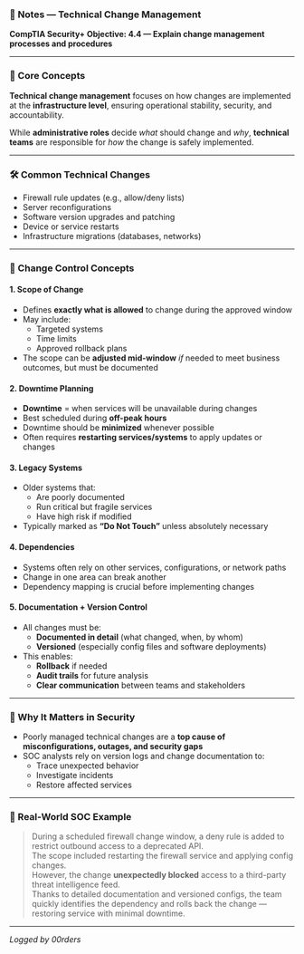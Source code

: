 ### 📘 Notes — Technical Change Management  
**CompTIA Security+ Objective: 4.4 — Explain change management processes and procedures**

---

### 🧠 Core Concepts

**Technical change management** focuses on how changes are implemented at the **infrastructure level**, ensuring operational stability, security, and accountability.

While **administrative roles** decide *what* should change and *why*, **technical teams** are responsible for *how* the change is safely implemented.

---

### 🛠️ Common Technical Changes

- Firewall rule updates (e.g., allow/deny lists)  
- Server reconfigurations  
- Software version upgrades and patching  
- Device or service restarts  
- Infrastructure migrations (databases, networks)

---

### 🔁 Change Control Concepts

#### 1. **Scope of Change**
- Defines **exactly what is allowed** to change during the approved window
- May include:
  - Targeted systems
  - Time limits
  - Approved rollback plans
- The scope can be **adjusted mid-window** *if* needed to meet business outcomes, but must be documented

#### 2. **Downtime Planning**
- **Downtime** = when services will be unavailable during changes
- Best scheduled during **off-peak hours**
- Downtime should be **minimized** whenever possible
- Often requires **restarting services/systems** to apply updates or changes

#### 3. **Legacy Systems**
- Older systems that:
  - Are poorly documented
  - Run critical but fragile services
  - Have high risk if modified
- Typically marked as **“Do Not Touch”** unless absolutely necessary

#### 4. **Dependencies**
- Systems often rely on other services, configurations, or network paths
- Change in one area can break another
- Dependency mapping is crucial before implementing changes

#### 5. **Documentation + Version Control**
- All changes must be:
  - **Documented in detail** (what changed, when, by whom)
  - **Versioned** (especially config files and software deployments)
- This enables:
  - **Rollback** if needed
  - **Audit trails** for future analysis
  - **Clear communication** between teams and stakeholders

---

### 🔐 Why It Matters in Security

- Poorly managed technical changes are a **top cause of misconfigurations, outages, and security gaps**
- SOC analysts rely on version logs and change documentation to:
  - Trace unexpected behavior
  - Investigate incidents
  - Restore affected services

---

### 💼 Real-World SOC Example

> During a scheduled firewall change window, a deny rule is added to restrict outbound access to a deprecated API.  
> The scope included restarting the firewall service and applying config changes.  
> However, the change **unexpectedly blocked** access to a third-party threat intelligence feed.  
> Thanks to detailed documentation and versioned configs, the team quickly identifies the dependency and rolls back the change — restoring service with minimal downtime.

---

*Logged by 00rders*
